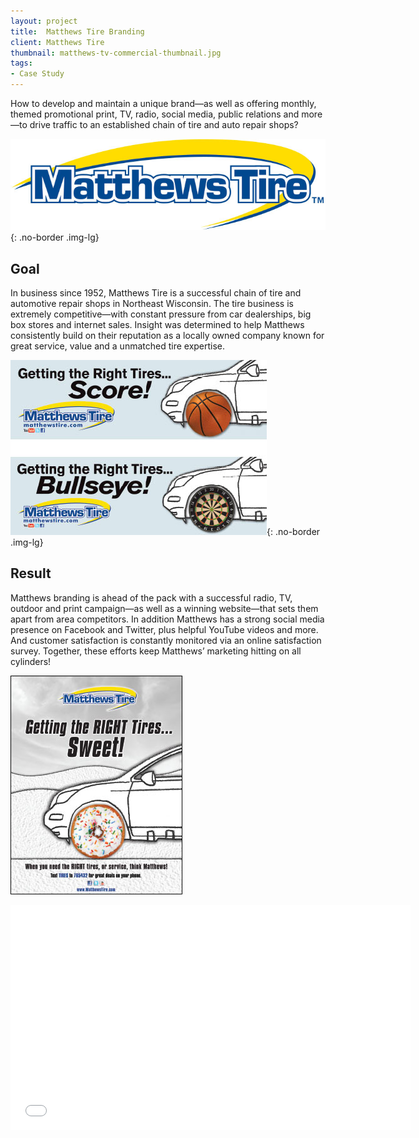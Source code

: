 ```yaml
---
layout: project
title:  Matthews Tire Branding
client: Matthews Tire
thumbnail: matthews-tv-commercial-thumbnail.jpg
tags:
- Case Study
---
```


How to develop and maintain a unique brand—as well as offering monthly, themed promotional print, TV, radio, social media, public relations and more—to drive traffic to an established chain of tire and auto repair shops?

![Matthews Logo](/img/matthews-logo.jpg){: .no-border .img-lg}

## Goal

In business since 1952, Matthews Tire is a successful chain of tire and automotive repair shops in Northeast Wisconsin. The tire business is extremely competitive—with constant pressure from car dealerships, big box stores and internet sales. Insight was determined to help Matthews consistently build on their reputation as a locally owned company known for great service, value and a unmatched tire expertise.

![Matthews Billboards](/img/matthews-billboards.jpg){: .no-border .img-lg}

## Result

Matthews branding is ahead of the pack with a successful radio, TV, outdoor and print campaign—as well as a winning website—that sets them apart from area competitors. In addition Matthews has a strong social media presence on Facebook and Twitter, plus helpful YouTube videos and more. And customer satisfaction is constantly monitored via an online satisfaction survey. Together, these efforts keep Matthews’ marketing hitting on all cylinders!

![Matthews Poster](/img/matthews-poster.jpg)

<iframe width="640" height="360" src="//www.youtube.com/embed/FZgdQvtaN_c" frameborder="0" allowfullscreen></iframe>